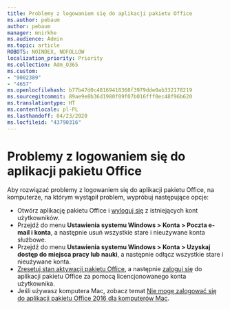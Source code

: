 ```yaml
---
title: Problemy z logowaniem się do aplikacji pakietu Office
ms.author: pebaum
author: pebaum
manager: mnirkhe
ms.audience: Admin
ms.topic: article
ROBOTS: NOINDEX, NOFOLLOW
localization_priority: Priority
ms.collection: Adm_O365
ms.custom:
- "9002389"
- "4657"
ms.openlocfilehash: b77b47d0c48169418368f3979dde0ab332178219
ms.sourcegitcommit: 89ae9e8b36d1980f89f07b016fff0ec48f96b620
ms.translationtype: HT
ms.contentlocale: pl-PL
ms.lasthandoff: 04/23/2020
ms.locfileid: "43790316"
---
```

# <a name="issues-signing-into-office-apps"></a>Problemy z logowaniem się do aplikacji pakietu Office

Aby rozwiązać problemy z logowaniem się do aplikacji pakietu Office, na komputerze, na którym wystąpił problem, wypróbuj następujące opcje:

- Otwórz aplikację pakietu Office i [wyloguj się](https://go.microsoft.com/fwlink/?linkid=2114082) z istniejących kont użytkowników.
- Przejdź do menu **Ustawienia systemu Windows > Konta > Poczta e-mail i konta**, a następnie usuń wszystkie stare i nieużywane konta służbowe.
- Przejdź do menu **Ustawienia systemu Windows > Konta > Uzyskaj dostęp do miejsca pracy lub nauki**, a następnie odłącz wszystkie stare i nieużywane konta.
- [Zresetuj stan aktywacji pakietu Office](https://docs.microsoft.com/office365/troubleshoot/activation/reset-office-365-proplus-activation-state), a następnie [zaloguj się](https://support.office.com/article/sign-in-to-office-b9582171-fd1f-4284-9846-bdd72bb28426) do aplikacji pakietu Office za pomocą licencjonowanego konta użytkownika.
- Jeśli używasz komputera Mac, zobacz temat [Nie mogę zalogować się do aplikacji pakietu Office 2016 dla komputerów Mac](https://docs.microsoft.com/office365/troubleshoot/authentication/sign-in-to-office-2016-for-mac-fail).
